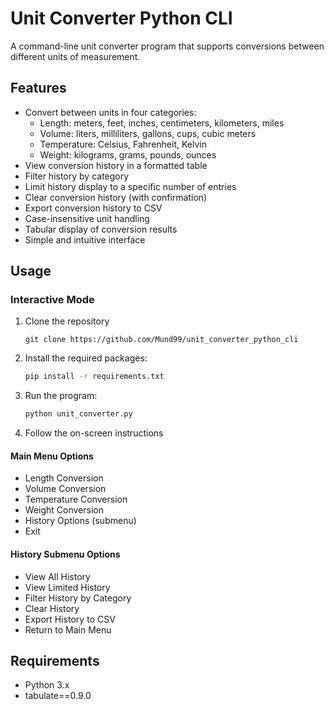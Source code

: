 # Unit Converter Python CLI

A command-line unit converter program that supports conversions between different units of measurement.

## Features

- Convert between units in four categories:
  - Length: meters, feet, inches, centimeters, kilometers, miles
  - Volume: liters, milliliters, gallons, cups, cubic meters
  - Temperature: Celsius, Fahrenheit, Kelvin
  - Weight: kilograms, grams, pounds, ounces
- View conversion history in a formatted table
- Filter history by category
- Limit history display to a specific number of entries
- Clear conversion history (with confirmation)
- Export conversion history to CSV
- Case-insensitive unit handling
- Tabular display of conversion results
- Simple and intuitive interface

## Usage

### Interactive Mode

1. Clone the repository
   ```
   git clone https://github.com/Mund99/unit_converter_python_cli
   ```
2. Install the required packages:
   ```bash
   pip install -r requirements.txt
   ```
3. Run the program:
   ```bash
   python unit_converter.py
   ```
4. Follow the on-screen instructions

#### Main Menu Options
- Length Conversion
- Volume Conversion
- Temperature Conversion
- Weight Conversion
- History Options (submenu)
- Exit

#### History Submenu Options
- View All History
- View Limited History
- Filter History by Category
- Clear History
- Export History to CSV
- Return to Main Menu

## Requirements

- Python 3.x
- tabulate==0.9.0
